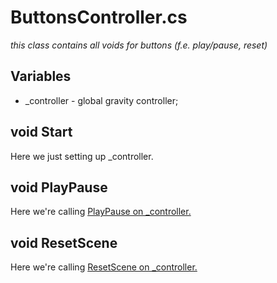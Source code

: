 # ButtonsController.cs

*this class contains all voids for buttons (f.e. play/pause, reset)*

## Variables

* _controller - global gravity controller;

## void Start

Here we just setting up _controller.

## void PlayPause

Here we're calling [PlayPause on _controller.](../Gravity%20Controllers/02.%20GravityObjectsController.cs.md#void-playpause)

## void ResetScene

Here we're calling [ResetScene on _controller.](../Gravity%20Controllers/02.%20GravityObjectsController.cs.md#void-resetscene)